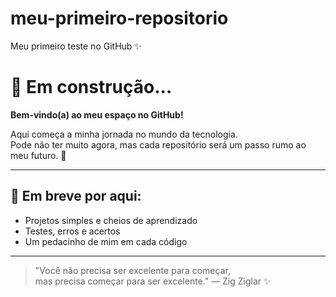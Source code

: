 # meu-primeiro-repositorio
Meu primeiro teste no GitHub ✨
# 🧭 Em construção...

**Bem-vindo(a) ao meu espaço no GitHub!**

Aqui começa a minha jornada no mundo da tecnologia.  
Pode não ter muito agora, mas cada repositório será um passo rumo ao meu futuro. 🌱

---

## 📌 Em breve por aqui:
- Projetos simples e cheios de aprendizado
- Testes, erros e acertos
- Um pedacinho de mim em cada código

---

> "Você não precisa ser excelente para começar,  
> mas precisa começar para ser excelente." — Zig Ziglar ✨

